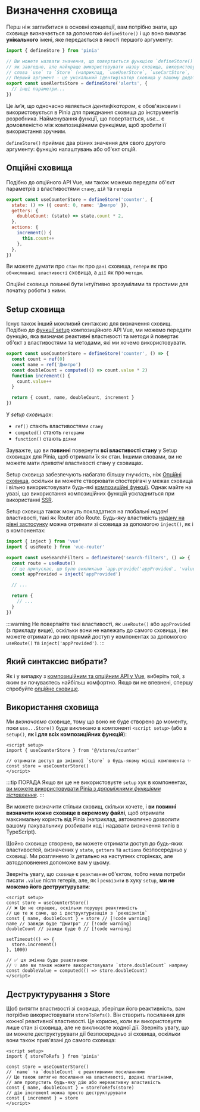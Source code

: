 # Визначення сховища

<VueSchoolLink
  href="https://vueschool.io/lessons/define-your-first-pinia-store"
  title="Дізнайтеся, як визначати та використовувати сховища в Pinia"
/>

Перш ніж заглибитися в основні концепції, вам потрібно знати, що сховище визначається за допомогою `defineStore()` і що воно вимагає **унікального** імені, яке передається в якості першого аргументу:

```js
import { defineStore } from 'pinia'

// Ви можете назвати значення, що повертається функцією `defineStore()`, 
// як завгодно, але найкраще використовувати назву сховища, використовуючи 
// слова `use` та `Store` (наприклад, `useUserStore`, `useCartStore`, `useProductStore`).
// Перший аргумент - це унікальний ідентифікатор сховища у вашому додатку
export const useAlertsStore = defineStore('alerts', {
  // інші параметри...
})
```

Це _ім'я_, що одночасно являється _ідентифікатором_, є обов'язковим і використовується в Pinia для приєднання сховища до інструментів розробника. Найменування функції, що повертається, _use..._ є домовленістю між композиційними функціями, щоб зробити її використання зручним.

`defineStore()` приймає два різних значення для свого другого аргументу: функцію налаштувань або об'єкт опцій.

## Опційні сховища

Подібно до опційного API Vue, ми також можемо передати об'єкт параметрів з властивостями `стану`, `дій` та `гетерів`

```js {2-10}
export const useCounterStore = defineStore('counter', {
  state: () => ({ count: 0, name: 'Дмитро' }),
  getters: {
    doubleCount: (state) => state.count * 2,
  },
  actions: {
    increment() {
      this.count++
    },
  },
})
```

Ви можете думати про `стан` як про `дані` сховища, `гетери` як про `обчислювані властивості` сховища, а `дії` як про `методи`.

Опційні сховища повинні бути інтуїтивно зрозумілими та простими для початку роботи з ними.

## Setup сховища

Існує також інший можливий синтаксис для визначення сховищ. Подібно до [функції setup](https://ua.vuejs.org/api/composition-api-setup.html) композиційного API Vue, ми можемо передати функцію, яка визначає реактивні властивості та методи й повертає об'єкт з властивостями та методами, які ми хочемо використовувати.

```js
export const useCounterStore = defineStore('counter', () => {
  const count = ref(0)
  const name = ref('Дмитро')
  const doubleCount = computed(() => count.value * 2)
  function increment() {
    count.value++
  }

  return { count, name, doubleCount, increment }
})
```

У _setup сховищах_:

- `ref()` стають властивостями `стану`
- `computed()` стають `гетерами`
- `function()` стають `діями`

Зауважте, що ви **повинні** повернути **всі властивості стану** у Setup сховищах для Pinia, щоб отримати їх як стан. Іншими словами, ви не можете мати _приватні_ властивості стану у сховищах.

Setup сховища забезпечують набагато більшу гнучкість, ніж [Опційні сховища](#option-stores), оскільки ви можете створювати спостерігачі у межах сховища і вільно використовувати будь-які [композиційні функції](https://ua.vuejs.org/guide/reusability/composables.html#composables). Однак майте на увазі, що використання композиційних функцій ускладниться при використанні [SSR](../cookbook/composables.md).

Setup сховища також можуть покладатися на глобальні _надані_ властивості, такі як Router або Route. Будь-яку властивість [надану на рівні застосунку](https://vuejs.org/api/application.html#app-provide) можна отримати зі сховища за допомогою `inject()`, як і в компонентах:

```ts
import { inject } from 'vue'
import { useRoute } from 'vue-router'

export const useSearchFilters = defineStore('search-filters', () => {
  const route = useRoute()
  // це припускає, що було викликано `app.provide('appProvided', 'value')`
  const appProvided = inject('appProvided')

  // ...

  return {
    // ...
  }
})
```

:::warning
Не повертайте такі властивості, як `useRoute()` або `appProvided` (з прикладу вище), оскільки вони не належать до самого сховища, і ви можете отримати до них прямий доступ у компонентах за допомогою `useRoute()` та `inject('appProvided')`.
:::

## Який синтаксис вибрати?

Як і у випадку з [композиційним та опційним API у Vue](https://ua.vuejs.org/guide/introduction.html#which-to-choose), виберіть той, з яким ви почуваєтесь найбільш комфортно. Якщо ви не впевнені, спершу спробуйте [опційне сховище](#option-stores).

## Використання сховища

Ми _визначаємо_ сховище, тому що воно не буде створено до моменту, поки `use...Store()` буде викликано в компоненті `<script setup>` (або в `setup()`, **як і для всіх композиційних функцій**):

```vue
<script setup>
import { useCounterStore } from '@/stores/counter'

// отримати доступ до змінної `store` в будь-якому місці компонента ✨
const store = useCounterStore()
</script>
```

:::tip ПОРАДА
Якщо ви ще не використовуєте `setup` хук в компонентах, [ви можете використовувати Pinia з _допоміжними функціями зіставлення_](../cookbook/options-api.md).
:::

Ви можете визначити стільки сховищ, скільки хочете, і **ви повинні визначити кожне сховище в окремому файлі**, щоб отримати максимальну користь від Pinia (наприклад, автоматично дозволити вашому пакувальнику розбивати код і надавати визначення типів в TypeScript).

Щойно сховище створено, ви можете отримати доступ до будь-яких властивостей, визначених у `state`, `getters` та `actions` безпосередньо у сховищі. Ми розглянемо їх детально на наступних сторінках, але автодоповнення допоможе вам у цьому.

Зверніть увагу, що `сховище` є `реактивним` об'єктом, тобто нема потреби писати `.value` після гетерів, але, як і `реквізити` в хуку `setup`, **ми не можемо його деструктурувати**:

```vue
<script setup>
const store = useCounterStore()
// ❌ Це не спрацює, оскільки порушує реактивність
// це те ж саме, що і деструктуризація з `реквізитів`
const { name, doubleCount } = store // [!code warning]
name // завжди буде "Дмитро" // [!code warning]
doubleCount // завжди буде 0 // [!code warning]

setTimeout(() => {
  store.increment()
}, 1000)

// ✅ ця змінна буде реактивною
// 💡 але ви також можете використовувати `store.doubleCount` напряму
const doubleValue = computed(() => store.doubleCount)
</script>
```

## Деструктурування з Store

Щоб витягти властивості зі сховища, зберігши його реактивність, вам потрібно використовувати `storeToRefs()`. Він створить посилання для кожної реактивної властивості. Це корисно, коли ви використовуєте лише стан зі сховища, але не викликаєте жодної дії. Зверніть увагу, що ви можете деструктурувати дії безпосередньо зі сховища, оскільки вони також прив'язані до самого сховища:

```vue
<script setup>
import { storeToRefs } from 'pinia'

const store = useCounterStore()
// `name` та `doubleCount` є реактивними посиланнями
// Це також витягне посилання на властивості, додані плагінами,
// але пропустить будь-яку дію або нереактивну властивість
const { name, doubleCount } = storeToRefs(store)
// дію increment можна просто деструктурувати
const { increment } = store
</script>
```
